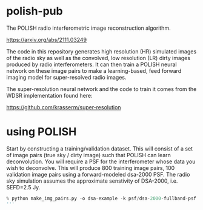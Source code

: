 # polish-pub

The POLISH radio interferometric image reconstruction algorithm. 

https://arxiv.org/abs/2111.03249

The code in this repository generates high resolution (HR) simulated images of the radio sky as well as the convolved, low resolution (LR) dirty images produced by radio interferometers. It can then train a POLISH neural network on these image pairs to make a learning-based, feed forward imaging model for super-resolved radio images. 

The super-resolution neural network and the code to train it comes from the WDSR implementation found here:

https://github.com/krasserm/super-resolution

# using POLISH

Start by constructing a training/validation dataset. This will consist of a set of image pairs (true sky / dirty image) such that POLISH can learn deconvolution. You will require a PSF for the interferometer whose data you wish to deconvolve. This will produce 800 training image pairs, 100 validation image pairs using a forward-modeled dsa-2000 PSF. The radio sky simulation assumes the approximate senstivity of DSA-2000, i.e. SEFD=2.5 Jy.
```python
% python make_img_pairs.py -o dsa-example -k psf/dsa-2000-fullband-psf.fits -s 512
'''
